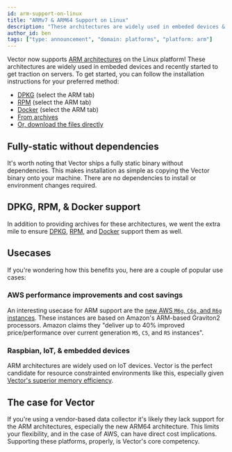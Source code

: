 ```yaml
---
id: arm-support-on-linux
title: "ARMv7 & ARM64 Support on Linux"
description: "These architectures are widely used in embeded devices & servers"
author_id: ben
tags: ["type: announcement", "domain: platforms", "platform: arm"]
---
```


Vector now supports [ARM architectures][urls.arm] on the Linux platform! These
architectures are widely used in embeded devices and recently started to get
traction on servers. To get started, you can follow the installation
instructions for your preferred method:

* [DPKG][docs.package-managers.dpkg] (select the ARM tab)
* [RPM][docs.package-managers.rpm] (select the ARM tab)
* [Docker][docs.containers.docker] (select the ARM tab)
* [From archives][docs.manual.from-archives]
* [Or, download the files directly][pages.releases]

<!--truncate-->

## Fully-static without dependencies

It's worth noting that Vector ships a fully static binary without dependencies.
This makes installation as simple as copying the Vector binary onto
your machine. There are no dependencies to install or environment changes
required.

## DPKG, RPM, & Docker support

In addition to providing archives for these architectures, we went the extra
mile to ensure [DPKG][docs.package-managers.dpkg],
[RPM][docs.package-managers.rpm], and [Docker][docs.containers.docker] support
them as well.

## Usecases

If you're wondering how this benefits you, here are a couple of popular use
cases:

### AWS performance improvements and cost savings

An interesting usecase for ARM support are the [new AWS `M6g`, `C6g`, and `R6g` 
instances][urls.aws_arm_g2_announcement]. These instances are based on Amazon's
ARM-based Graviton2 processors. Amazon claims they "deliver up to 40% improved
price/performance over current generation `M5`, `C5`, and `R5` instances".

### Raspbian, IoT, & embedded devices

ARM architectures are widely used on IoT devices. Vector is the perfect
candidate for resource constrainted environments like this, especially given
[Vector's superior memory efficiency][pages.index#performance].

## The case for Vector

If you're using a vendor-based data collector it's likely they lack support
for the ARM architectures, especially the new ARM64 architecture. This limits
your flexibility, and in the case of AWS, can have direct cost implications.
Supporting these platforms, properly, is Vector's core competency.


[docs.containers.docker]: /docs/setup/installation/containers/docker
[docs.manual.from-archives]: /docs/setup/installation/manual/from-archives
[docs.package-managers.dpkg]: /docs/setup/installation/package-managers/dpkg
[docs.package-managers.rpm]: /docs/setup/installation/package-managers/rpm
[pages.index#performance]: /#performance
[pages.releases]: /releases
[urls.arm]: https://en.wikipedia.org/wiki/ARM_architecture
[urls.aws_arm_g2_announcement]: https://aws.amazon.com/about-aws/whats-new/2019/12/announcing-new-amazon-ec2-m6g-c6g-and-r6g-instances-powered-by-next-generation-arm-based-aws-graviton2-processors/
